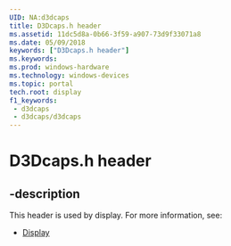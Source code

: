 ```yaml
---
UID: NA:d3dcaps
title: D3Dcaps.h header
ms.assetid: 11dc5d8a-0b66-3f59-a907-73d9f33071a8
ms.date: 05/09/2018
keywords: ["D3Dcaps.h header"]
ms.keywords: 
ms.prod: windows-hardware
ms.technology: windows-devices
ms.topic: portal
tech.root: display
f1_keywords:
 - d3dcaps
 - d3dcaps/d3dcaps
---
```


# D3Dcaps.h header


## -description

This header is used by display. For more information, see:

- [Display](../_display/index.md)

